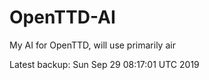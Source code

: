 # OpenTTD-AI
My AI for OpenTTD, will use primarily air

Latest backup: Sun Sep 29 08:17:01 UTC 2019
